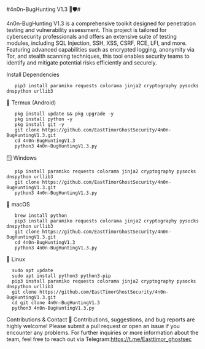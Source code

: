 #4n0n-BugHunting V1.3 🐞🛡️#

   4n0n-BugHunting V1.3 is a comprehensive toolkit designed for penetration testing and vulnerability assessment. This project is tailored for cybersecurity professionals and offers an extensive suite of testing modules, including SQL Injection, SSH, XSS, CSRF, RCE, LFI, and more. Featuring advanced capabilities such as encrypted logging, anonymity via Tor, and stealth scanning techniques, this tool enables security teams to identify and mitigate potential risks efficiently and securely.

Install Dependencies

       pip3 install paramiko requests colorama jinja2 cryptography pysocks dnspython urllib3

📱 Termux (Android)

       pkg install update && pkg upgrade -y
       pkg install python -y
       pkg install git -y
       git clone https://github.com/EastTimorGhostSecurity/4n0n-BugHuntingV1.3.git
       cd 4n0n-BugHuntingV1.3
       python3 4n0n-BugHuntingV1.3.py

🪟 Windows

       pip install paramiko requests colorama jinja2 cryptography pysocks dnspython urllib3
       git clone https://github.com/EastTimorGhostSecurity/4n0n-BugHuntingV1.3.git
       python3 4n0n-BugHuntingV1.3.py

🍎 macOS

       brew install python
       pip3 install paramiko requests colorama jinja2 cryptography pysocks dnspython urllib3
       git clone https://github.com/EastTimorGhostSecurity/4n0n-BugHuntingV1.3.git
       cd 4n0n-BugHuntingV1.3
       python3 4n0n-BugHuntingV1.3.py

🐧 Linux

      sudo apt update
      sudo apt install python3 python3-pip
      pip3 install paramiko requests colorama jinja2 cryptography pysocks dnspython urllib3
      git clone https://github.com/EastTimorGhostSecurity/4n0n-BugHuntingV1.3.git
      cd git clone 4n0n-BugHuntingV1.3
      python3 4n0n-BugHuntingV1.3.py

Contributions & Contact 🤝
   Contributions, suggestions, and bug reports are highly welcome! Please submit a pull request or open an issue if you encounter any problems. For further inquiries or more information about the team, feel free to reach out via Telegram:https://t.me/Easttimor_ghostsec
